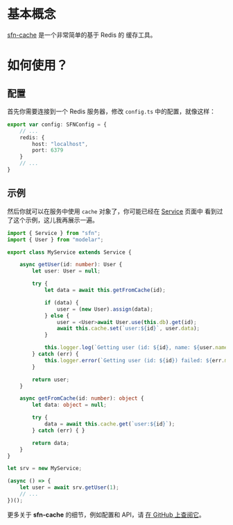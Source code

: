 <!-- title: 缓存 -->
# 基本概念

[sfn-cache](https://github.com/hyurl/sfn-cache) 是一个非常简单的基于 Redis 的
缓存工具。

# 如何使用？

## 配置

首先你需要连接到一个 Redis 服务器，修改 `config.ts` 中的配置，就像这样：

```typescript
export var config: SFNConfig = {
    // ...
    redis: {
        host: "localhost",
        port: 6379
    }
    // ...
}
```

## 示例

然后你就可以在服务中使用 `cache` 对象了，你可能已经在 [Service](./service) 页面中
看到过了这个示例，这儿我再展示一遍。


```typescript
import { Service } from "sfn";
import { User } from "modelar";

export class MyService extends Service {

    async getUser(id: number): User {
        let user: User = null;

        try {
            let data = await this.getFromCache(id);

            if (data) {
                user = (new User).assign(data);
            } else {
                user = <User>await User.use(this.db).get(id);
                await this.cache.set(`user:${id}`, user.data);
            }

            this.logger.log(`Getting user (id: ${id}, name: ${user.name}) succeed.`);
        } catch (err) {
            this.logger.error(`Getting user (id: ${id}) failed: ${err.message}.`);
        }

        return user;
    }

    async getFromCache(id: number): object {
        let data: object = null;

        try {
            data = await this.cache.get(`user:${id}`);
        } catch (err) { }

        return data;
    }
}

let srv = new MyService;

(async () => {
    let user = await srv.getUser(1);
    // ...
})();
```

更多关于 **sfn-cache** 的细节，例如配置和 API，请
[在 GitHub 上查阅它](https://github.com/hyurl/sfn-cache)。